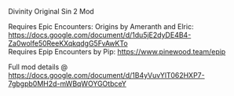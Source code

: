 Divinity Original Sin 2 Mod

Requires Epic Encounters: Origins by Ameranth and Elric: https://docs.google.com/document/d/1du5jE2dyDE4B4-Za0wolfe50ReeKXqkqdgG5FvAwKTo   
Requires Epip Encounters by Pip: https://www.pinewood.team/epip

Full mod details @ https://docs.google.com/document/d/1B4yVuvYlT062HXP7-7gbgpb0MH2d-mWBqWOYGOtbceY
